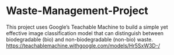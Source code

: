 # Waste-Management-Project
This project uses Google’s Teachable Machine to build a simple yet effective image classification model that can distinguish between biodegradable (bio) and non-biodegradable (non-bio) waste.
https://teachablemachine.withgoogle.com/models/Hr5SxW3D-/
